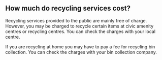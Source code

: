 ##  How much do recycling services cost?

Recycling services provided to the public are mainly free of charge. However,
you may be charged to recycle certain items at civic amenity centres or
recycling centres. You can check the charges with your local centre.

If you are recycling at home you may have to pay a fee for recycling bin
collection. You can check the charges with your bin collection company.
